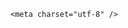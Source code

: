 <!DOCTYPE html>
<html lang="zh-CN">

<head>
    
<title>网友称亲属被蜱虫叮咬后双手抖动站不住，送医2天就死亡，为何蜱虫这么恐怖？该怎么防范？_腾讯新闻</title>
<meta name="keywords" content="蜱虫,莱姆病,病原体,吸血,脑膜炎">
<meta name="description" content="5月12日，有网友在小红书分享内容称，家中一名亲属因为被蜱虫咬后感染去世。网友表示，“这名亲属在5月2日开始发烧，以为是普通感冒，吃了退烧药。”“家人在5月7日发现该亲属异常，双手抖动并且已经站不住脚，连夜去了医院直接进ICU。在医院救治两天后，医生说无力回天。”该网友在与其他网友互动时称，这名亲属经常在农村...">
<meta name="author" content="腾讯网">
<meta name="copyright" content="Copyright 1998 - 2025 Tencent. All Rights Reserved">
<meta property="og:type" content="news" />

<meta property="og:title" content="网友称亲属被蜱虫叮咬后双手抖动站不住，送医2天就死亡，为何蜱虫这么恐怖？该怎么防范？_腾讯新闻" />
<meta property="og:description" content="5月12日，有网友在小红书分享内容称，家中一名亲属因为被蜱虫咬后感染去世。网友表示，“这名亲属在5月2日开始发烧，以为是普通感冒，吃了退烧药。”“家人在5月7日发现该亲属异常，双手抖动并且已经站不住脚，连夜去了医院直接进ICU。在医院救治两天后，医生说无力回天。”该网友在与其他网友互动时称，这名亲属经常在农村..." />
<meta property="og:url" content="https://news.qq.com/rain/a/20250513Q08QSN00" />
<meta property="og:image" content="https://inews.gtimg.com/news_ls/OhVJ4HZMsp0y4BGzy_5xxoMq-vtiziAeV_uqAPu-jVk-IAA_640330/0" />
<meta property="article:author" content="" />
<meta property="article:published_time" content="2025-05-13 21:49:39" />
<meta property="category" content="" />

    <meta charset="utf-8" />
<meta http-equiv="X-UA-Compatible" content="IE=Edge" />
<meta name="viewport" content="width=device-width, initial-scale=1, shrink-to-fit=no" />
<link rel="dns-prefetch" href="mat1.gtimg.com">
<link rel="dns-prefetch" href="i.news.qq.com">
<link rel="shortcut icon" href="https://mat1.gtimg.com/qqcdn/qqindex2021/favicon.ico">
<script nomodule="true" src="https://mat1.gtimg.com/qqcdn/qqindex2021/common-static/20240515201444/core3-37-1.min.js"></script>
<script>
  try {
    if (!window.IntersectionObserver) {
      var observerScript = document.createElement('script');
      observerScript.src = "https://mat1.gtimg.com/qqcdn/qqindex2021/common-static/20241024141058/intersection-observer-polyfill.js";
      document.head.appendChild(observerScript);
    }
  } catch (error) {}
</script>

<script>
  try {
    if (!Element.prototype.scrollTo) {
      var scrollScript = document.createElement('script');
      scrollScript.src = "https://mat1.gtimg.com/qqcdn/qqindex2021/common-static/20241025153001/scroll-behavior-polyfill.js";
      document.head.appendChild(scrollScript);
    }
  } catch (error) {}
</script>
<script>
  try {
    if ('scrollRestoration' in window.history) {
      window.history.scrollRestoration = 'manual';
    }
    window.isPcClient = Boolean(window.electron) && (
      window.navigator.userAgent.indexOf('pc-client') > 0 ||
      window.navigator.userAgent.indexOf('TencentNews') > 0
    );
  } catch {}
</script>
<script>
  try {
    if (window.isPcClient) {
      var bodyStyle = document.createElement('style');
      bodyStyle.innerText = 'body{ zoom: 0.95 }';
      document.head.appendChild(bodyStyle);
    }
  } catch {}
</script>
<script>
  window.DATA = {"adInfo":{"openAds":1,"openAdsComment":1,"openAdsPhotos":1,"openAdsText":1,"openRelatedNewsAd":1},"card":{"chlname":"问答课代表","uin":"ecbe89d289b6198c7996f16538ebc224f9","vip_desc":"腾讯新闻问答课代表官方账号","vip_icon":"http://inews.gtimg.com/newsapp_ls/0/14876051701/0","liveInfo":{},"chlid":"22983986","update_frequency":"1970-01-01 08:00:00","vip_icon_night":"http://inews.gtimg.com/newsapp_ls/0/14876052067/0","vip_type_new":"30012","suid":"8QMc339d5IQeuTzY5QN3","desc":"腾讯新闻问答课代表，结合当下热点新闻和网友热议，发现好问题，期待好回答。","icon":"https://inews.gtimg.com/om_ls/OPBO91JgEbYG-O62jC2hCRA_yoydsA8oEANb87pxgNxKgAA_200200/0","msgEntry":1,"vip_place":"left","vip_type":"30012","cpLevel":2},"channelEntryJumpType":1,"emojiRelatedSwitch":1,"isSensitive":0,"ret":0,"time":"2025-05-13 20:16:47","ai_switch":true,"extra_property":{"FeedbackDetailDisableInsert":1,"zanSkinType":""},"final_declare":["个人观点，仅供参考"],"is_deleted":0,"relate_extend_infos":{"longTitle":"网友发帖称亲属被蜱虫叮咬感染去世 专家：被咬后先用酒精消毒，郊游回来一定要洗澡","title":"网友发帖称亲属被蜱虫叮咬感染去世 专家：被咬后先用酒精消毒，郊游回来一定要洗澡","url":"http://view.inews.qq.com/a/20250513A08EXG00","abstract":"5月12日，有网友在小红书分享内容称，家中一名亲属因为被蜱虫咬后感染去世。网友表示，“这名亲属在5月2日开始发烧，以为是普通感冒，吃了退烧药。”“家人在5月7日发现该亲属异常，双手抖动并且已经站不住脚，连夜去了医院直接进ICU。在医院救治两天后，医生说无力回天。”该网友在与其他网友互动时称，这名亲属经常在农村...","id":"20250513A08EXG00","imgURL":"https://inews.gtimg.com/om_ls/OwxiX8v_QaK--L-8YbjqmO5d3csaALR3FTNRGMOWAiaA8AA_640330/0","imgURLSmall":"https://inews.gtimg.com/om_ls/OwxiX8v_QaK--L-8YbjqmO5d3csaALR3FTNRGMOWAiaA8AA_150120/0"},"remarks":"","shareCount":1,"url":"https://view.inews.qq.com/a/20250513Q08QSN00","abstract":"","atype":232,"copyright_share":"本文来自腾讯新闻客户端创作者，不代表腾讯新闻的观点和立场。","intro":"","question_id":"","shareDesc":"腾讯新闻","title":"网友称亲属被蜱虫叮咬后双手抖动站不住，送医2天就死亡，为何蜱虫这么恐怖？该怎么防范？","all_long_pic":1,"commentid":"","content":null,"detail_entry":{"is_orignal":1,"orignal_entry":1},"enableDiffusion":1,"iNewsRecommendLevel":1,"id":"20250513Q08QSN00","interaction_info":{"share_wechat_count":1},"likeInfo":0,"news_update_time":1747148492,"self_declare":{"declare":"个人观点，仅供参考"},"FadCid":"","categoryrray":{"category_id":"229","sub_category_id":"520"},"copyright_wording_share":"免责声明","news_app_recommend_status":4,"questionInfo":{"relate_extend_infos":[{"thumbnails_qqnews":["https://inews.gtimg.com/om_ls/OwxiX8v_QaK--L-8YbjqmO5d3csaALR3FTNRGMOWAiaA8AA_294195/0"],"title":"网友发帖称亲属被蜱虫叮咬感染去世 专家：被咬后先用酒精消毒，郊游回来一定要洗澡","url":"https://view.inews.qq.com/a/20250513A08EXG00","abstract":"5月12日，有网友在小红书分享内容称，家中一名亲属因为被蜱虫咬后感染去世。网友表示，“这名亲属在5月2日开始发烧，以为是普通感冒，吃了退烧药。”“家人在5月7日发现该亲属异常，双手抖动并且已经站不住脚，连夜去了医院直接进ICU。在医院救治两天后，医生说无力回天。”该网友在与其他网友互动时称，这名亲属经常在农村...","articletype":"0","id":"20250513A08EXG00","longtitle":"网友发帖称亲属被蜱虫叮咬感染去世 专家：被咬后先用酒精消毒，郊游回来一定要洗澡","picShowType":"90092"}],"thumbnails_qqnews":["https://inews.gtimg.com/om_ls/OJCsbG5dK1KmImEw6BF_bev7vJWUttsRK_8CQjljgbDkoAA_294195/0"],"title":"网友称亲属被蜱虫叮咬后双手抖动站不住，送医2天就死亡，为何蜱虫这么恐怖？该怎么防范？","url":"http://view.inews.qq.com/a/20250513Q08QSN00","abstract":"","id":"20250513Q08QSN00","longtitle":"网友称亲属被蜱虫叮咬后身亡，为何蜱虫这么恐怖？","question_short_title":"网友称亲属被蜱虫叮咬后双手抖动站不住，送医2天就死亡，为何蜱虫这么恐怖？该怎么防范？"},"emojiSwitch":1,"safe_cntl":{"close_comment_dislike":0,"close_relate_thing":0,"close_share_pull":0,"close_all_ad":0,"close_all_emoticon_comment":0,"close_all_favorite":0,"close_all_rel":0,"close_global_news_sis":0,"emoticon_comment_mode":0},"already_answer":false,"attribute":{},"disableDeclare":1,"forbidCommentUpDown":0,"shareImg":"https://inews.gtimg.com/om_ls/OJCsbG5dK1KmImEw6BF_bev7vJWUttsRK_8CQjljgbDkoAA_870492/0","surl":"https://view.inews.qq.com/a/20250513Q08QSN00","answer_num":2,"article_category":"229","closeCommentBanner":0,"content_words_num":38,"cms_id":"20250513Q08QSN00","articleId":"20250513Q097Y000","article_type":232,"tags":"","desc":"5月12日，有网友在小红书分享内容称，家中一名亲属因为被蜱虫咬后感染去世。网友表示，“这名亲属在5月2日开始发烧，以为是普通感冒，吃了退烧药。”“家人在5月7日发现该亲属异常，双手抖动并且已经站不住脚，连夜去了医院直接进ICU。在医院救治两天后，医生说无力回天。”该网友在与其他网友互动时称，这名亲属经常在农村...","videoArr":[]};
</script>
<script>
  window.channelInfo = {"channelConfig":{"channelNav":[{"_auto_id":"1","active_alien_img":"","alien_img":"","channel_id":"news_news_home","is_local":"0","link":"https://www.qq.com","name_cn":"首页","name_en":"home"},{"_auto_id":"2","active_alien_img":"","alien_img":"","channel_id":"news_news_top","is_local":"0","link":"","name_cn":"要闻","name_en":"news"},{"_auto_id":"4","active_alien_img":"","alien_img":"","channel_id":"news_news_bj","is_local":"1","link":"","name_cn":"北京","name_en":"bj"},{"_auto_id":"5","active_alien_img":"","alien_img":"","channel_id":"news_news_finance","is_local":"0","link":"","name_cn":"财经","name_en":"finance"},{"_auto_id":"6","active_alien_img":"","alien_img":"","channel_id":"news_news_tech","is_local":"0","link":"","name_cn":"科技","name_en":"tech"},{"_auto_id":"7","active_alien_img":"","alien_img":"","channel_id":"tv","is_local":"0","link":"https://v.qq.com/channel/tv/?ptag=qqnews","name_cn":"电视剧","name_en":"tv"},{"_auto_id":"8","active_alien_img":"","alien_img":"","channel_id":"news_news_qa","is_local":"0","link":"","name_cn":"热问","name_en":"qa"},{"_auto_id":"9","active_alien_img":"","alien_img":"","channel_id":"news_news_ent","is_local":"0","link":"","name_cn":"娱乐","name_en":"ent"},{"_auto_id":"10","active_alien_img":"","alien_img":"","channel_id":"variety","is_local":"0","link":"https://v.qq.com/channel/variety/?ptag=qqnews","name_cn":"综艺","name_en":"variety"},{"_auto_id":"11","active_alien_img":"","alien_img":"","channel_id":"news_news_sports","is_local":"0","link":"","name_cn":"体育","name_en":"sports"},{"_auto_id":"13","active_alien_img":"","alien_img":"","channel_id":"news_news_nba","is_local":"0","link":"","name_cn":"NBA","name_en":"nba"},{"_auto_id":"14","active_alien_img":"","alien_img":"","channel_id":"news_news_world","is_local":"0","link":"","name_cn":"国际","name_en":"world"},{"_auto_id":"15","active_alien_img":"","alien_img":"","channel_id":"news_news_mil","is_local":"0","link":"","name_cn":"军事","name_en":"milite"},{"_auto_id":"16","active_alien_img":"","alien_img":"","channel_id":"news_news_auto","is_local":"0","link":"","name_cn":"汽车","name_en":"auto"},{"_auto_id":"17","active_alien_img":"","alien_img":"","channel_id":"news_news_house","is_local":"0","link":"","name_cn":"房产","name_en":"house"},{"_auto_id":"18","active_alien_img":"","alien_img":"","channel_id":"news_news_edu","is_local":"0","link":"","name_cn":"教育","name_en":"edu"},{"_auto_id":"19","active_alien_img":"","alien_img":"","channel_id":"news_news_antip","is_local":"0","link":"","name_cn":"健康","name_en":"health"},{"_auto_id":"20","active_alien_img":"","alien_img":"","channel_id":"news_news_video","is_local":"0","link":"","name_cn":"视频","name_en":"video"},{"_auto_id":"21","active_alien_img":"","alien_img":"","channel_id":"news_news_game","is_local":"0","link":"","name_cn":"游戏","name_en":"games"},{"_auto_id":"22","active_alien_img":"","alien_img":"","channel_id":"news_news_nchupin","is_local":"0","link":"","name_cn":"眼界","name_en":"chupin"},{"_auto_id":"24","active_alien_img":"","alien_img":"","channel_id":"news_news_football","is_local":"0","link":"","name_cn":"足球","name_en":"football"},{"_auto_id":"25","active_alien_img":"","alien_img":"","channel_id":"news_news_kepu","is_local":"0","link":"","name_cn":"科学","name_en":"kepu"},{"_auto_id":"26","active_alien_img":"","alien_img":"","channel_id":"news_news_digi","is_local":"0","link":"","name_cn":"数码","name_en":"digi"},{"_auto_id":"28","active_alien_img":"","alien_img":"","channel_id":"ymzx","is_local":"0","link":"https://gamer.qq.com/v2/cloudgame/game/96897?ichannel=txxwpc0Ftxxwpc1","name_cn":"元梦之星","name_en":"news_news_ymzx"},{"_auto_id":"31","active_alien_img":"","alien_img":"","channel_id":"movie","is_local":"0","link":"https://v.qq.com/channel/movie/?ptag=qqnews","name_cn":"电影","name_en":"movie"},{"_auto_id":"32","active_alien_img":"","alien_img":"","channel_id":"news_news_esport","is_local":"0","link":"","name_cn":"电竞","name_en":"esport"},{"_auto_id":"34","active_alien_img":"","alien_img":"","channel_id":"news_news_history","is_local":"0","link":"","name_cn":"历史","name_en":"history"},{"_auto_id":"35","active_alien_img":"","alien_img":"","channel_id":"news_news_baby","is_local":"0","link":"","name_cn":"育儿","name_en":"baby"},{"_auto_id":"36","active_alien_img":"","alien_img":"","channel_id":"hbjy","is_local":"0","link":"https://gp.qq.com/act/a20250421mnqlx/news.shtml","name_cn":"和平精英","name_en":"news_news_hbjy"},{"_auto_id":"37","active_alien_img":"","alien_img":"","channel_id":"cloud_gamer","is_local":"0","link":"https://gamer.qq.com/?ichannel=txxwpc0Ftxxwpc1","name_cn":"云游戏","name_en":"cloud_gamer"},{"_auto_id":"38","active_alien_img":"","alien_img":"","channel_id":"news_news_lic","is_local":"0","link":"","name_cn":"理财","name_en":"finance_licai"},{"_auto_id":"39","active_alien_img":"","alien_img":"","channel_id":"news_news_istock","is_local":"0","link":"","name_cn":"股票","name_en":"finance_stock"},{"_auto_id":"40","active_alien_img":"","alien_img":"","channel_id":"ren_min_shi_pin","is_local":"0","link":"https://news.qq.com/omn/author/8QMd3Hld74cbujbY?tab=om_video","name_cn":"人民视频","name_en":"ren_min_shi_pin"},{"_auto_id":"41","active_alien_img":"","alien_img":"","channel_id":"news_news_weather","is_local":"0","link":"https://tianqi.qq.com/index.htm","name_cn":"天气","name_en":"weather"}]}};
</script>
<script>
  window.articleConfig = {"rightConfig":[{"_auto_id":"1","category_key":"default","modules":"{\"moduleList\":[{\"title\":\"精选视频\",\"id\":\"video_album\",\"videoType\":\"tag\",\"videoId\":\"aUepxrtchGM=\"},{\"title\":\"下载条\",\"id\":\"download_banner\",\"isSticky\":1},{\"title\":\"热点榜\",\"id\":\"hot_rank_list\",\"isSticky\":1},{\"title\":\"广告推广\",\"id\":\"ssp_ad_module\",\"category\":\"ad_ssp\",\"loid\":\"109\",\"isSticky\":1}]}"}],"tonglanAdConfig":[],"bottomConfig":[],"videoAdConfig":[],"rightGameConfig":[]};
</script>
<script src="https://mat1.gtimg.com/www/js/emonitor/custom_ed041a23.js" charset="utf-8"></script>
<script>
  try {
    window.emonitorIns = emonitor.create({
      name: 'newsqq_quesionArticle',
      atta: {
        name: 'newsqq',
      },
      mode: '007',
    });
  } catch (err) {
    console.warn(err);
  }
</script>
<link href="https://mat1.gtimg.com/qqcdn/qqindex2021/common-static/hel/qqnews-pc-dc_20250509063039/static/css/qa.css" rel="stylesheet">

<script>window.__HEL_PRESET_META__={"qqnews-pc-components":{"app":{"id":1366,"name":"qqnews-pc-components","app_group_name":"qqnews-pc-components","proj_ver":{"map":{},"utime":0},"online_version":"qqnews-pc-components_20250512030958","build_version":"qqnews-pc-components_20250513022238","update_at":"2025-05-13T06:23:28.000Z","desc":"set by [init], from container [formal.pc.dc.tj100998] worker [0]"},"version":{"sub_app_name":"qqnews-pc-components","sub_app_version":"qqnews-pc-components_20250513022238","src_map":{"webDirPath":"https://mat1.gtimg.com/qqcdn/qqindex2021/common-static/hel/qqnews-pc-components_20250513022238","htmlIndexSrc":"https://mat1.gtimg.com/qqcdn/qqindex2021/common-static/hel/qqnews-pc-components_20250513022238/index.html","extractMode":"all","iframeSrc":"","chunkCssSrcList":["https://mat1.gtimg.com/qqcdn/qqindex2021/common-static/hel/qqnews-pc-components_20250513022238/static/css/index.css"],"chunkJsSrcList":["https://mat1.gtimg.com/qqcdn/qqindex2021/common-static/hel/qqnews-pc-components_20250513022238/static/js/index.js"],"staticCssSrcList":[],"staticJsSrcList":["https://mat1.gtimg.com/qqcdn/qqindex2021/static/20231212123233/react.production.min.js","https://mat1.gtimg.com/qqcdn/qqindex2021/static/20231212123233/react-dom.production.min.js","https://mat1.gtimg.com/qqcdn/qqindex2021/common-static/hel/hel-base-v16.js"],"relativeCssSrcList":[],"relativeJsSrcList":[],"privCssSrcList":[],"srvModSrcList":[],"headAssetList":[{"tag":"staticScript","append":false,"attrs":{"src":"https://mat1.gtimg.com/qqcdn/qqindex2021/static/20231212123233/react.production.min.js"}},{"tag":"staticScript","append":false,"attrs":{"src":"https://mat1.gtimg.com/qqcdn/qqindex2021/static/20231212123233/react-dom.production.min.js"}},{"tag":"staticScript","append":false,"attrs":{"src":"https://mat1.gtimg.com/qqcdn/qqindex2021/common-static/hel/hel-base-v16.js"}},{"tag":"script","append":true,"attrs":{"src":"https://mat1.gtimg.com/qqcdn/qqindex2021/common-static/hel/qqnews-pc-components_20250513022238/static/js/index.js","defer":""}},{"tag":"link","append":true,"attrs":{"href":"https://mat1.gtimg.com/qqcdn/qqindex2021/common-static/hel/qqnews-pc-components_20250513022238/static/css/index.css","rel":"stylesheet"}}],"bodyAssetList":[]},"update_at":"2025-05-13T06:23:28.000Z","create_at":"2025-05-13T06:23:28.000Z","_worker_id":"0","_is_backup":true}}}</script>
<script>window.__VIEW_PATH__="question.ejs";</script>
</head>

<body id="dc-question-body">
  <div id="root"></div>
    <iframe style="display: none;" src="https://i.news.qq.com/web_backend/getWebPacUid"></iframe>
<script src="https://mat1.gtimg.com/qqcdn/qqindex2021/common-static/20240805160928/react.production.min.js"></script>
<script src="https://mat1.gtimg.com/qqcdn/qqindex2021/common-static/20240805160928/react-dom.production.min.js"></script>
<script src="https://mat1.gtimg.com/qqcdn/qqindex2021/common-static/20241018171503/universal-report.min.js"></script>
<script defer type="text/javascript" src="https://mat1.gtimg.com/qqcdn/qqindex2021/libs/barrier/aria.js?appid=9327b8b06379d9d1728bbfbe2025ef9c" charset="utf-8"></script>
<script defer src="https://t.captcha.qq.com/TCaptcha.js"></script>
<script>document.cookie="hel_err=;path=/;";</script>
<script src="https://mat1.gtimg.com/qqcdn/qqindex2021/common-static/hel/hel-base-v16.js"></script>
<script src="https://mat1.gtimg.com/qqcdn/qqindex2021/common-static/hel/qqnews-pc-hel-entry_20250117174052/static/js/index.js"></script>
<link rel="preload" href="https://mat1.gtimg.com/qqcdn/qqindex2021/common-static/hel/qqnews-pc-dc_20250509063039/static/js/qa.js" as="script">
<link rel="preload" href="https://mat1.gtimg.com/qqcdn/qqindex2021/common-static/hel/qqnews-pc-components_20250513022238/static/js/index.js" as="script">
<script>window.loadProject("https://mat1.gtimg.com/qqcdn/qqindex2021/common-static/hel/qqnews-pc-dc_20250509063039/static/js/qa.js");</script>
<iframe id="videoFrame" style="display: none;" src="https://video.qq.com/cookie/sync_qqnews.html"></iframe>
</body>

</html>
